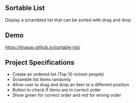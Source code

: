 ## Sortable List

Display a scrambled list that can be sorted with drag and drop

## Demo

https://tinasay.github.io/sortable-list/

## Project Specifications

- Create an ordered list (Top 10 richest people)
- Scramble list items randomly
- Allow user to drag and drop an item to a different position
- Button to check if items are in correct order
- Show green for correct order and red for wrong order
